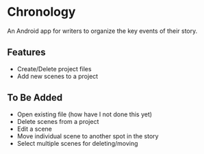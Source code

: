 # Chronology
An Android app for writers to organize the key events of their story.

## Features
- Create/Delete project files
- Add new scenes to a project

## To Be Added
- Open existing file (how have I not done this yet)
- Delete scenes from a project
- Edit a scene
- Move individual scene to another spot in the story
- Select multiple scenes for deleting/moving

